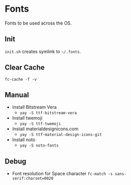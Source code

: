 # Fonts

Fonts to be used across the OS.

## Init
`init.sh` creates symlink to `~/.fonts`.

## Clear Cache
`fc-cache -f -v`

## Manual
* Install Bitstream Vera
  * `yay -S ttf-bitstream-vera`
* Install twemoji
  * `yay -S ttf-twemoji`
* Install materialdesignicons.com
  * `yay -S ttf-material-design-icons-git`
* Install noto
  * `yay -S noto-fonts`

## Debug
* Font resolution for Space character `fc-match -s sans-serif:charset=0020`
